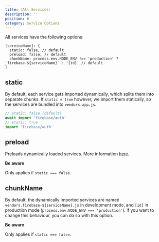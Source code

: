 ```yaml
---
title: (All Services)
description: ''
position: 6
category: Service Options
---
```


All services have the following options:

```js[nuxt.config.js]
[serviceName]: {
  static: false, // default
  preload: false, // default
  chunkName: process.env.NODE_ENV !== 'production' ? `firebase-${serviceName}` : '[id]' // default
}
```

## static

By default, each service gets imported dynamically, which splits them into separate chunks. If `static = true` however, we import them statically, so the services are bundled into `vendors.app.js`.

```js
// static: false (default)
await import 'firebase/auth'
// static: true
import 'firebase/auth'
```

## preload

Preloads dynamically loaded services. More information [here](https://webpack.js.org/guides/code-splitting/#prefetchingpreloading-modules).

<alert type="warning">

**Be aware**

Only applies if `static === false`.

</alert>

## chunkName

By default, the dynamically imported services are named `vendors.firebase-${serviceName}.js` in development mode, and `[id]` in production mode (`process.env.NODE_ENV === 'production'`). If you want to change this behaviour, you can do so with this option.

<alert type="warning">

**Be aware**

Only applies if `static === false`.

</alert>
